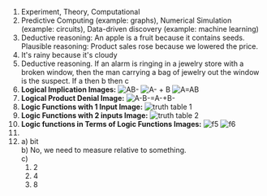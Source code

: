 1. Experiment, Theory, Computational
2. Predictive Computing (example: graphs), Numerical Simulation (example: circuits), Data-driven discovery (example: machine learning)
3. Deductive reasoning: An apple is a fruit because it contains seeds.
   Plausible reasoning: Product sales rose because we lowered the price.
4. It's rainy because it's cloudy
5. Deductive reasoning. If an alarm is ringing in a jewelry store with a broken window, then the man carrying a bag of jewelry out the window is the suspect. If a then b then c
6. **Logical Implication Images:**
   ![AB-](https://lh3.googleusercontent.com/pw/AP1GczP5GhjeWEEJbCJtsFjXv_AwqqtFq6tvp-oLM8-YWboiDq_3bMhnx0ldganoWsXCbCzPHPu1sP6bemn4KYaWoXfzXrBSRYwgLtTCPjtDoORF3Lebat3O6FGnmzsbnJwmo7QhKtmX7Uym-6p_ZZKxJ9p3W5wADWH-iQY3uEpPsOHDBWZjQRH3rDilnQHaiKPaECGbJEVX3CyzYXoUQSBJtsm27qa9alH8uPLO0ckdzvAieRDm0xejoOjK71QWVAypEab3qPRfdbprKns17KHexS-TbSFnDfw5glYKfkBLeRPunfr8lajqY2QkjFXw0M28h72KKFD8sMhWbOm_xufzKlt7-HBhFVPl1KlvFlZXZw1QB1TayTsVJE0XVzKLKgV9Bk9T7UweODX9AJ81j79ZaXirpJUOvJHQvwDDCnjCViubd8JJQyE3HlOrnIWN0CenkkNzwM3uy9cWLy-fVZyDZy5FzCzt8HXNYGe3wcKIlcFUkd2kzAZRQ9XU_u4JiALTAN0Wcb27NSON6rgqnwHOgxIGY4NjIg_Get3llmFfub8PI08qE3WcnDEALwNLXGMQ_NuAbutHhaP77U3iyo6mm_-j6h4IloKX_pwJ5VVhmTdWJsmko9iBPGs2JCgOpDiGo7wrLy-01rCwYDcX3pqsNw78T7_nPGWhsRPjUnu5Zm6EuL1uXp8tyXEFxbqb39pRf8HEXxvvNkbHAcsQTGViQOi7Kdsh8ipsfwAQkTxIcQEQ0hp-MgG1ddHMBpb8fTAXJIGqCLG4m2wn6FmV_OMRUOdNlQkPcxRu_sUlDw_zAwNoB4-IRutEtFOpzHELz4wdHOYXwX0PdcIg2W_q97d3QVauB-ycJps-7BZ2U-nbr8ZgbtfUfqNK54pY3L_V4edlXZONuQK40nwKPfQ0Z642Vqq5gl8uYwWNli0r122VPqXusYI6114EjrqOiXHcppu2945CAgR3hPSVaZoMkctExG-Zy-66pFE=w921-h1228-s-no-gm?authuser=2)
     ![A- + B](https://lh3.googleusercontent.com/pw/AP1GczPrtPx2gVC2CoNKxq9hw6wRAYtxZsh8FTGA1xjSx7bfmli2uPXossr5ahXpoIN2P7UsUVUDvl4t-8Z4PQvd5pvqsTbvu_BF42KadR8swjY6RaU1646o9S_daDb62_xtjD57R-M_gSU8Wkobl0YZGOh7eFekQQqRCw2hX2DcejnajEwry1CHa-tmAY7LCk2u8XqdudHXgQFdQjuuJm7pVZxNYvggOfOay69_LXL08TRkAr7l6l5EGX1l2oOBypob1pb0haaJion3Ga5yaO5hWG-4QBjTQas5oPFFqIlNURhVUUBlkGqF5wEZEhzkEPID1lxazK_Myo-skn6H33Mw-9b6xj0MXD_Vm48SFpuPoqcfL5WxaFyDiMXDGijh6UfIP4hDWoz5JmCjgTev3u36EziYN--asEd7F4Q0xrsmSKydbjRLVd-ygbe8iOp13y6FoqqiJlXq_5rVlZuPmq_m2ruLSyNLrjwTcs_FMPj6yAVg81ObDUMtfy_FruoETvCaA9T0t9gyRjpPWT14gr2VGK7P4xi8z1fQG3LhiadkjygNOOt_VZAhtAqvkK4lRmtsbhlzB_ygNZgZGokiL-WCXrFgk58g10WSKEpzop4aoiJRndf-t7DJ8Zx_4OUU01UKT-C4oGEwCNnylGasQ4NaXmojxQzs02CrpdtoFcYJc1JXZ7bwKde3_Ltmaq-HCKeLDiVCaEoqfKr6FB013k13zMVdREauBAKttWAr-RwBnywo1TCpyHNhOA4ZB6Wi-KR_xHICKlDlI4DFyD1JJBO0nTntcN3EDc_cHmjkQWHzHluALylcNgALWBhwRyDktcJW1BOV59PjlmHTjNLa7QWpiW6-VKZLW1PiO22-f7X0jVqV0ktznC3kVQ9iZaitahqIdEzVUT-YzPwnWHadP1Uy39W2Q4RfHWFqO8kyB03xKCYev0vHgiViWFQIh1nH56WMsWlXLbXHEYri6sHWLPoZWh5TZEGTAjg=w1279-h959-s-no-gm?authuser=2)
   ![A=AB](https://lh3.googleusercontent.com/pw/AP1GczM7vqCV46geLMHKu83WOZFNFNPkzXPM1IsFs4oe5_ey-ifLFlDr4iWWdE0jTdg5FGCbxu-6SfccLgRS1U97CIXbWHyJLjBJGa5tLoHRQejijmg8s3VmWUWVB9og1XLrzrALWjNohIx25HaIeH17Zsg--HOafouBNmiw_ogqRL9mFjPixGk_khX-IetoIF4zwzHW8arRbLY_ypgzzmq8f_C3dgC_QcACsd7YXORn4GtY3hdXqiRL3NVD26GaZRUU6_OwqD1M_R7i9M2cwStfpF4brhIvei433tqa46-xU7GHcVUcr0-8PsBFoEeNl8IVoUx7XLmzKrkBS55PfzeE3ZrbSTTujeQDwhWGzm8w-jy17i-WUOpSDwCbxGzYUqQJ1oqkOmlxWZLK-jrENhO0liVDQ4Vs5UzsG77P7SB94Xg-niMTnnAG8fu-OV3-ncFkSMg1lqPZNFtzNziFhWvOK4f1vQ3nJQp932YDnzOlF3A5g6tbOxv0_JpUwvPXIvxbIxvN_N1IW_TxrP0SEf3DRol_w6tR5yl-BiaApmmp-efEdEBRAeFj-7TVl5dcxVfPxNeMhJmIIR4b6OoL9M-6iy0_4V0pyKQ9Vm9QIX2-H91m-tuGv5EQRqSokFvbcMpdY6mqz3lV-YynRDbWB9INmMgom8TkUTf-1m49oh87x-D426kdGq6O4fpg4OCmXk6wsdk8u_KTSTZkcSKIuj-3ZNrp1kahExcYBBiy450bG0ktenEa5xyMeBjCg3jZuHqsH2o2oW5zvEu3jWh6PLhLkWC4eua9r2xCUNyrQY0M67_SNN1ZfehgWeqWFC-9dIu6MSM3JcVUoTVv7AZJKPyJstart_Q7E11rzuaT6phLFlCsNBC3PiTiUpgu11Lvrb1BHMqxRyzieoBcG_ahvb0ypiI_px8wzjoGxCgr1AcCETqMJ7hL9Lt_kp8RaqHBzf8Thx72jI8JOuj3IZUvQO-8VpFWkHOCILM=w921-h1228-s-no-gm?authuser=2)
7. **Logical Product Denial Image:**
   ![A-B-=A-+B-](https://lh3.googleusercontent.com/pw/AP1GczNvDp6Lo0si0Oiql4YD0pBdwsE0YVKzjAImstjNJAVnrJ-PBRhmmLt8BcDUw4MYV6b3ji_MUiUaQfT03DxvwM3N2WbQeTCkZR-kubbbnchlijgfMhjqfqkHsp6cigj93yICl5LYXtGB9gYY32z6fqZhz0zV6wqlR5_Jur7BvXVWB3LQzW1d8nEzX2soAldvIn5nSi2vxVeq0aGnHMTZUXPNty-IgfFhpsA0aOf09mH1UNUbAF-p6_mMM1d1gVNe7uKZufQJJsbiLPt3uPjw3O_bvCHgikEVMoxjofZgepWlPcy33GGPSDEJnU01rPX_pXa5Mtv0Tjk2ZVtE6EMzXQQ2_ADSIYwBnUhPeiQayYbLytydRIUR146ycymGk4sBYXJzwPp76iQyAkRjH316nWCuozjWuzMiqS1WDGxsMaNmgb-ET7UXC4CECmYPNUBC7p70SYEiiE_v8pcDBDIoJIrORbfBKFsAZuQcs8bK0Myu8uz5o441qIGGwpWv0iWnm0oHUOIKYf2kFmJd3lcgqAkaWPzfrdBxARzerkjGYQGfLmUFrF7gc7uguieG9uvFdzz2wGO-zFVhA1yYeg8ADw0mH_7EVD3OURKGDbxxyqdpJNy2n__iRXUwYRhqVbUtthY9yYXcowtur1jlGd6aXSX8duWyTpgiwsdHFOzveIuvrUQrINWboUeP-s-D8M0Zi6P8mbDWSQ41KnUSsw2abUo0SlV4UYLeVpVk-u6uO7cetWy7EaHqOtVStcY_XXgrNjO9_137Iip9MZ9R_1EVVeOANPhZHP7qqH2cjeWnROf0A73trDzdjjcCUSHURE0T_QXrno1eKuJbdj0HCKyAUwYyUiptbMey4E-xkSkhF9yxnwOp6W4bmqMsD_-zIR1EdHzvbbwegkGULW9A8TGU1W9wfo3eE1tcWflEVc2Lo2aJ6EHJEPxk7Dib43dFWdpnQpsHQ_7GhfcGGjSdbvcPyo7VI3wbl8k=w921-h1228-s-no-gm?authuser=2)  
8. **Logic Functions with 1 Input Image:**
   ![truth table 1](https://lh3.googleusercontent.com/pw/AP1GczO1ltrN2AccpzOxe2M6lhb4hthlr4BerCguBi8XhIAGDrOUfNM5kVYCcKikYAnBDmZwDkE6ejveJNECNPLlRJ-UqYgXsPe9L72XzSUp6PIM2lYoX3wXI-mVVPmLSu67M7fghlqhsUR0Lul3Y1xiE5s1Qm6MF6tiUmuglqzD0J_6kEkgoQZpeS534sN179xeetISs4728Ja_QGUi2pxgZdth7iNrmCSYivH6wjZM2hUPfEGg5Gb4JPlOMTnNklm5O-yuLXWJPgKBE8gimcVN4xFYLLpSgmyVZvaPotvSeWg8ydraXeliRsfRdHaJsy3USqzTNiuN51DtGxsbYzISbHPBZwNGXIOVWqNbPyhg4m_gu-71bwHHKj9P_Z875ngA0Tmc3uhBNyi3hpZ8A-MFuvL9DPvNDT21SkTC6RMT_jI2rXWPw8VPnpQ50-Bmj0zRQKLlmotusU3wJoIHK20MeCdne8UdT85pPnJDd91KfioOpzbrLSrJXqfpCYP-ngpBy6TXdvGKNll8pQczN1KWs6VSvExRN_r93P6gz0dQowxYSdiN5QAPMDqvjKnWBmScA5Hj66u0wihiT2_rcfMcMZPaT69Hkfw72fZDxtmSpnh5my6SewnU3h0oSuNcCVYInosGLGiRVkZh7SstyEl03dxw9WH8raPiJJyRb4XAY_Yu4yPHp43FRzvkLtOPzfof0HpsuA7m1zbMbUDesYNzaZcXydR56zNoQ5a4JHNWDImYndqCrC7Ss9QkbifxLSznUbuXrQQI3h_nnH_vo0mvXJufKIRWH6zmMX2vhdnAd4jKhcaztf2sfn0asl5cWN8y-XUJ2YCCmp_NLQgkb5sPwQ1sRHdlvR5569Np8j8HHecNWsZccrZXzndfsatn-l3SvOM_HuGowZTPMkUu45vAlWPsBb7yNJ4JGCHccRjJ8mkkD-1i49BXLmcPCj9aPMCAAMVMKMZhHbnhShI5QNZ3A6fF7WWo-cg=w921-h1228-s-no-gm?authuser=2)
9.  **Logic Functions with 2 inputs Image:**
    ![truth table 2](https://lh3.googleusercontent.com/pw/AP1GczOUD_EiSVhdl6t3vcAHPy3Gi3w9-_MIiLZoQvF88wN3IR2L8R59aDXRYOh6he3ojdm_ERFy1M5kN2S03b46y06TYw7_hsy_0qrF5TKpL5W-UCRUBuEUuml0E4PZRIFM69X6-ldxv-qKg4pUi4Uq8Z0Z0qdUajzMQIwm4LIdOtHAPhSHmzZiAstAHvar4fGhjEzO7wDul2zrx8M83-fk951cYF-_AgwXZwG3Ypv3sZf8T7fduAEq3GjwriSrZqph7cB855Y90JlhZjABOsqxDeCtCaY-ptvoO3lsMYpNeajCJip5SqimNwzGwVf4iMsQau4rT4QjOmnyWGZB0pvKbbAKwYipNwnokxcwuJmd0QsHXX_pBSj3Fb5-jeq4MWIJzLBYCN_McjEMfJGfqDHRskbyQFcyL5dX6dF-ex5VQUZjnDDWc-aOUa0J3gzMtxu1vZYU7DG0ZvLfNopXTBj1pLvYGUjqgkMfOET8L0ESG__h3N1H_5xF7FUapCZKtPqcpm4Kss8vTri6MeE5NZz4UuRwvfz7IeEpXPpNlqvmKRWdNszGAPzM4ZLreeJkYdxSfxJCxBVgTvWENs6YAPRi3EwUC0u9VWSIaLV4C3HZNowG7w_16djBfO2cHyHAUkSUcor1GFaQNz-IMNt-sd_5SOKGxStrEpRlMIuB7WfPUMv_cA-7Edg22qk6CrUAny8oYjYilKtWjk10ZWOp6fochQAyus30DJa9rkHHS7SElABOIJkImI4mJbKmVrYdkYuVWT8TQ73sLmFcipyrgLoVw3lzSSGdn5O6Lar3CeHbHi_KWtWjb_mrXTjkZsaQdN-whU9UZfe8vbYd1s1VQt53vxyVNjyCHDaMHboq7dpijEb_zUQYYpPuLty8ves7vhPCLsDOSW2SDsXglHHjTRSqOg8FQAecv1RLaT3Nziuz1owlyMRbWCX01TRUsBvTreBPe8wPo5gu9lOShibK0tXf_X3B9h7Fhus=w921-h1228-s-no-gm?authuser=2)
10. **Logic functions in Terms of Logic Functions Images:**
   ![f5](https://lh3.googleusercontent.com/pw/AP1GczNtvHa0dYXKvwXg5FhlbcgU6qq74J4wEvCUKikCkeHiAV-FZi_oy2qYJ60yb4svE5PJvetUsjO4PeHbvsACuQ1kJeZW2RCnhJWafaK9Z2GobDhiKU4H5J4eAHvvXvkaaMfWe4WyIl4NGpPPy9S6KU97rK0IzdN82-aVK4tHxYy_QUKaEEZBkM29itCQMw5J_6HZXhIYw63xuWJZUnHWQZqo6RUzzU9nOofCkQhNb6ByFuZfMx-G-dlFZbPp4xhmQXyD8EnEaPaGKAq2sSbMybn9zSPUsLCPQXK7ZToWCaCEClEi6LA_B5C8PRO3jltgRGkpg93osF1mXMloUsKxRxs5qiJjnsvnvraS0dZUr_fTocJJX3Kd2AZWqGaAOe_NmZEdEY11o918s1R7BZySuBQ7_bNzac2IeRJsnJUU53Inr20R4NJLC608P89qGi2S0laek8lK6lnlsDpB6Vya0Wh9kBIG4PuaoC5Wz36dz2zajmGnd6PNV4_NZiH3UNmB-7dReDUIqnDYzs54C7N9_ov875fi3g0Z1N36Y2k_b5GQPF1_WZeD7y3yejnvFA3OubuS6KJ4ElQXF7UKUHbSCaRth0HsKNUl2LIlsD-Z-zQNW9XMN0FHtdOK3EF5OQMMP_j43zzh88y1iwblDaDrvfMRF2VtzJjd5H_duXS4JFuTaAMp7pLk4TyrWQoVC3O936rqLH3gZ3ehCEqHU7W0CK2-S1rceVZHzVMPGB_PWXDxeR4TTDbh5LXrneQyaGWEBwonNM6NtpREqwL8TEZRxR6U-jD-4R7O23MnEronCbzR1T_03HmKk6OPMzoSs0RlqG0cxi_RVQ-0Ghpoilz3jpd4g3a2me1bUruKNVHgTBe4rOwPt1PkPhicQiGKsPM1dUkvGndwqmWcDUr4ealWQEcynIXCid3ulBaObT16H9uVh2Mbfw2uBcLvPRp3uIKGrfwFGk9hy-TA-nWplWH0-pSi25WpDt0=w1279-h959-s-no-gm?authuser=2)
![f6](https://lh3.googleusercontent.com/pw/AP1GczMfavvbmSUJpPidKaQeVG_cdEqMWy5C-qn74l_qLA0PHXPaqtAO5Z8FPFUeev4c-53Lit8uj9niF6Clzc1olKwY3k3izZ6jS7X8fKO09Knez4AGfbcMChUOpRWuAKmtFSBn4hcxnBowsdL6jqCs9uEBTh_GoCUvzLbT8HWtkD3D3rwwjdmPZdXP1AfzS_UkphCvxn9BjguTlHJc-uvUCai9oWKTmLMQElUXDS6LR-FR7wwgLMzH9iumgLxyaAJQ7Y8cL9YvDE5lcgSoI8WmV2dXWgrFRjq9XpS2kWZ0ix1Je-YQItpTSJ8sdXhH4m-TWVH_AKCGjK2_gwGJMIcITLnhHXNr-zclG00HRCjua6QVitjRLsbc-ydDOhyWOnUQZaeh0-fkpXjqUk8A7ciH30rXyywOf8sBqcF0rsB80xIoXlUNSs11X9MGZwce7fxe0aBO2G_dnLujFamz-NQlfvBySYThGyY6aPm7ypLsIWJ-AZd1T0KtkqkPazeNaGmJWRXYf4Vi_oin9WFGXbQID3cZ9wBVZY0NcdQb8SOmA7nnSBld7cNMXxmIufuhRCXzUDooYScKmp7KRf6Yc59zG7hTTlncJilsxq16NqSSsw1wDqoy4mtY-yNF6gGJxt7fjTNS0sszwzHXDKZn4DHPBMMHOHnx8l_kmYHC6icHhHXJKs8njc6-Wcw0vTh6nPQdjO7H3NL__aor_nkPozqYYIiMrBPMgVbW9QsNxmRMKT5JLFAgLNvOP6ULJ5-9W6iwi0PEZdnuqbtEVQwFeCIOL2E0ARGQLph_ZpCQhnOHXZuW2h2520bUpsmdKjRnPUetKowlN2AyNDbTuL6-d9Wfp2UUWvAC-Q_d7XJBGtl3ByaSDsf1_8t4jIIWad-b2KkOft8t0eNZKUoSYX2cxggAz8guVr7n5bJfWu0sukZpuBqmu59A9FjvC1Ynpsp0z8WIvChdNRlMaQvVXFY3pcqezMN8TpVN--s=w1279-h959-s-no-gm?authuser=2)
12.   
13. a) bit   
    b) No, we need to measure relative to something.  
    c)
       1. 2  
       2. 4  
       3. 8  
